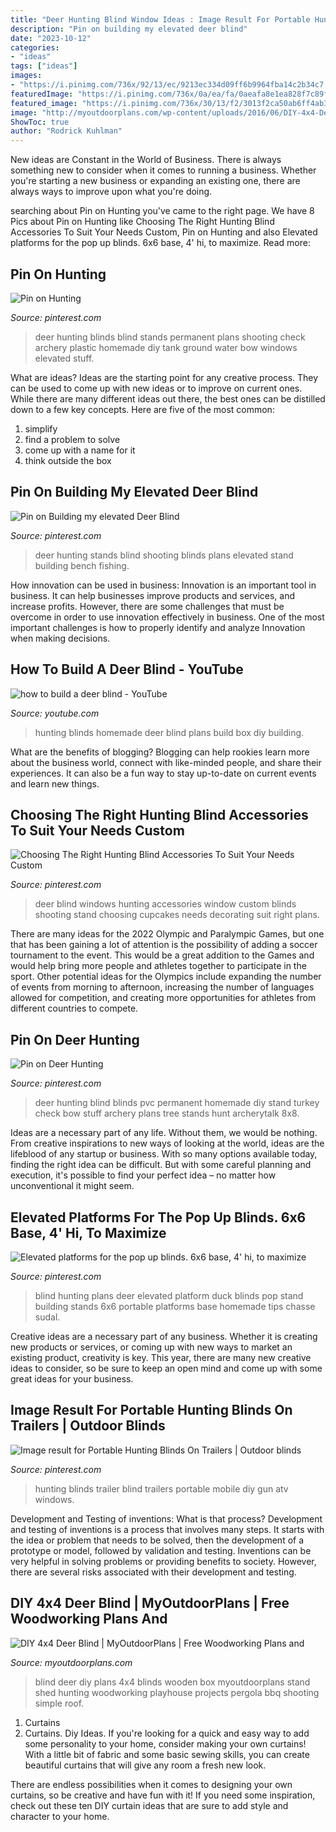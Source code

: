 ```yaml
---
title: "Deer Hunting Blind Window Ideas : Image Result For Portable Hunting Blinds On Trailers"
description: "Pin on building my elevated deer blind"
date: "2023-10-12"
categories:
- "ideas"
tags: ["ideas"]
images:
- "https://i.pinimg.com/736x/92/13/ec/9213ec334d09ff6b9964fba14c2b34c7.jpg"
featuredImage: "https://i.pinimg.com/736x/0a/ea/fa/0aeafa8e1ea828f7c89ff23d848127c0--hunting-stuff-deer-hunting.jpg"
featured_image: "https://i.pinimg.com/736x/30/13/f2/3013f2ca50ab6ff4ab37a1a25b143d88--hunting-stands-deer-stands.jpg"
image: "http://myoutdoorplans.com/wp-content/uploads/2016/06/DIY-4x4-Deer-Blind.jpg"
ShowToc: true
author: "Rodrick Kuhlman"
---
```



New ideas are Constant in the World of Business. There is always something new to consider when it comes to running a business. Whether you're starting a new business or expanding an existing one, there are always ways to improve upon what you're doing. 

	

		
searching about Pin on Hunting you've came to the right page. We have 8 Pics about Pin on Hunting like Choosing The Right Hunting Blind Accessories To Suit Your Needs Custom, Pin on Hunting and also Elevated platforms for the pop up blinds. 6x6 base, 4&#039; hi, to maximize. Read more:
		
    
## Pin On Hunting

<img loading=lazy src="https://i.pinimg.com/736x/30/13/f2/3013f2ca50ab6ff4ab37a1a25b143d88--hunting-stands-deer-stands.jpg" onerror="this.onerror=null;this.src='https://tse1.mm.bing.net/th?id=OIP.BuUEYdZFruEXAMMqpVgU-QHaJ3&amp;pid=15.1';" alt="Pin on Hunting">

_Source: pinterest.com_

>deer hunting blinds blind stands permanent plans shooting check archery plastic homemade diy tank ground water bow windows elevated stuff. 

	

What are ideas?
Ideas are the starting point for any creative process. They can be used to come up with new ideas or to improve on current ones. While there are many different ideas out there, the best ones can be distilled down to a few key concepts. Here are five of the most common:
1. simplify
2. find a problem to solve
3. come up with a name for it
4. think outside the box

    
## Pin On Building My Elevated Deer Blind

<img loading=lazy src="https://i.pinimg.com/736x/61/bb/ac/61bbac8807168211444e1d6f6ef6b517.jpg" onerror="this.onerror=null;this.src='https://tse3.mm.bing.net/th?id=OIP.xhVpOmUyFMGndpGKIYld2AHaJ3&amp;pid=15.1';" alt="Pin on Building my elevated Deer Blind">

_Source: pinterest.com_

>deer hunting stands blind shooting blinds plans elevated stand building bench fishing. 

	

How innovation can be used in business:
Innovation is an important tool in business. It can help businesses improve products and services, and increase profits. However, there are some challenges that must be overcome in order to use innovation effectively in business. One of the most important challenges is how to properly identify and analyze Innovation when making decisions.

    
## How To Build A Deer Blind - YouTube

<img loading=lazy src="http://i1.ytimg.com/vi/fw3r7LaOmUk/maxresdefault.jpg" onerror="this.onerror=null;this.src='https://tse1.mm.bing.net/th?id=OIP.PgbEfqm-5RhmnBNEyVDJaQHaEK&amp;pid=15.1';" alt="how to build a deer blind - YouTube">

_Source: youtube.com_

>hunting blinds homemade deer blind plans build box diy building. 

	

What are the benefits of blogging?
Blogging can help rookies learn more about the business world, connect with like-minded people, and share their experiences. It can also be a fun way to stay up-to-date on current events and learn new things.

    
## Choosing The Right Hunting Blind Accessories To Suit Your Needs Custom

<img loading=lazy src="https://i.pinimg.com/736x/92/13/ec/9213ec334d09ff6b9964fba14c2b34c7.jpg" onerror="this.onerror=null;this.src='https://tse2.mm.bing.net/th?id=OIP.QHS7Gd9uc0wN5veSfr5OsQHaFj&amp;pid=15.1';" alt="Choosing The Right Hunting Blind Accessories To Suit Your Needs Custom">

_Source: pinterest.com_

>deer blind windows hunting accessories window custom blinds shooting stand choosing cupcakes needs decorating suit right plans. 

	

There are many ideas for the 2022 Olympic and Paralympic Games, but one that has been gaining a lot of attention is the possibility of adding a soccer tournament to the event. This would be a great addition to the Games and would help bring more people and athletes together to participate in the sport. Other potential ideas for the Olympics include expanding the number of events from morning to afternoon, increasing the number of languages allowed for competition, and creating more opportunities for athletes from different countries to compete.

    
## Pin On Deer Hunting

<img loading=lazy src="https://i.pinimg.com/736x/0a/ea/fa/0aeafa8e1ea828f7c89ff23d848127c0--hunting-stuff-deer-hunting.jpg" onerror="this.onerror=null;this.src='https://tse3.mm.bing.net/th?id=OIP.0BoULiIRqIrifnHDKH45ugHaJ4&amp;pid=15.1';" alt="Pin on Deer Hunting">

_Source: pinterest.com_

>deer hunting blind blinds pvc permanent homemade diy stand turkey check bow stuff archery plans tree stands hunt archerytalk 8x8. 

	

Ideas are a necessary part of any life. Without them, we would be nothing. From creative inspirations to new ways of looking at the world, ideas are the lifeblood of any startup or business. With so many options available today, finding the right idea can be difficult. But with some careful planning and execution, it's possible to find your perfect idea – no matter how unconventional it might seem.

    
## Elevated Platforms For The Pop Up Blinds. 6x6 Base, 4&#039; Hi, To Maximize

<img loading=lazy src="https://i.pinimg.com/originals/ac/41/4f/ac414f26d68b9bc64e4b4645ae2fd4b4.jpg" onerror="this.onerror=null;this.src='https://tse3.mm.bing.net/th?id=OIP.Zerb7M93UnO5Q4BYBbyingHaJ4&amp;pid=15.1';" alt="Elevated platforms for the pop up blinds. 6x6 base, 4&#039; hi, to maximize">

_Source: pinterest.com_

>blind hunting plans deer elevated platform duck blinds pop stand building stands 6x6 portable platforms base homemade tips chasse sudal. 

	

Creative ideas are a necessary part of any business. Whether it is creating new products or services, or coming up with new ways to market an existing product, creativity is key. This year, there are many new creative ideas to consider, so be sure to keep an open mind and come up with some great ideas for your business.

    
## Image Result For Portable Hunting Blinds On Trailers | Outdoor Blinds

<img loading=lazy src="https://i.pinimg.com/736x/3a/51/3c/3a513c87fabbcc5e29047a6de04c22c4.jpg" onerror="this.onerror=null;this.src='https://tse2.mm.bing.net/th?id=OIP.rU2gupWMx2U38D7cJlyWBAAAAA&amp;pid=15.1';" alt="Image result for Portable Hunting Blinds On Trailers | Outdoor blinds">

_Source: pinterest.com_

>hunting blinds trailer blind trailers portable mobile diy gun atv windows. 

	

Development and Testing of inventions: What is that process?
Development and testing of inventions is a process that involves many steps. It starts with the idea or problem that needs to be solved, then the development of a prototype or model, followed by validation and testing. Inventions can be very helpful in solving problems or providing benefits to society. However, there are several risks associated with their development and testing.

    
## DIY 4x4 Deer Blind | MyOutdoorPlans | Free Woodworking Plans And

<img loading=lazy src="http://myoutdoorplans.com/wp-content/uploads/2016/06/DIY-4x4-Deer-Blind.jpg" onerror="this.onerror=null;this.src='https://tse4.mm.bing.net/th?id=OIP.66H8PwD-I2WYayALrRUf2wHaK_&amp;pid=15.1';" alt="DIY 4x4 Deer Blind | MyOutdoorPlans | Free Woodworking Plans and">

_Source: myoutdoorplans.com_

>blind deer diy plans 4x4 blinds wooden box myoutdoorplans stand shed hunting woodworking playhouse projects pergola bbq shooting simple roof. 

	

1. Curtains
1. Curtains. Diy Ideas.
If you're looking for a quick and easy way to add some personality to your home, consider making your own curtains! With a little bit of fabric and some basic sewing skills, you can create beautiful curtains that will give any room a fresh new look.

There are endless possibilities when it comes to designing your own curtains, so be creative and have fun with it! If you need some inspiration, check out these ten DIY curtain ideas that are sure to add style and character to your home.

